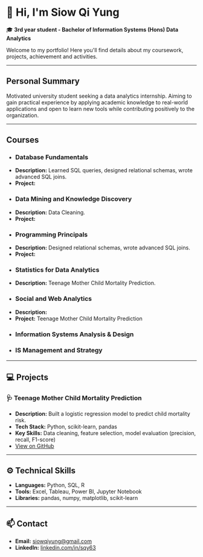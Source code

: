 
# 👋 Hi, I'm Siow Qi Yung

🎓 **3rd year student - Bachelor of Information Systems (Hons) Data Analytics**

Welcome to my portfolio! Here you'll find details about my coursework, projects, achievement and activities.

---
## Personal Summary
Motivated university student seeking a data analytics internship. Aiming to gain practical experience by applying academic knowledge to real-world applications and open to learn new tools while contributing positively to the organization.

---

## Courses
- ### Database Fundamentals
- **Description:** Learned SQL queries, designed relational schemas, wrote advanced SQL joins.
- **Project:**
- ### Data Mining and Knowledge Discovery
- **Description:** Data Cleaning.
- **Project:**
- ### Programming Principals
- **Description:** Designed relational schemas, wrote advanced SQL joins.
- **Project:** 
- ### Statistics for Data Analytics
- **Description:** Teenage Mother Child Mortality Prediction.
- ### Social and Web Analytics
- **Description:**
- **Project:** Teenage Mother Child Mortality Prediction
- ### Information Systems Analysis & Design
- ### IS Management and Strategy
---

## 💻 Projects
### 🩺 Teenage Mother Child Mortality Prediction
- **Description:** Built a logistic regression model to predict child mortality risk.
- **Tech Stack:** Python, scikit-learn, pandas
- **Key Skills:** Data cleaning, feature selection, model evaluation (precision, recall, F1-score)
- [View on GitHub](./teenage-mother-mortality)


---

## ⚙️ Technical Skills
- **Languages:** Python, SQL, R
- **Tools:** Excel, Tableau, Power BI, Jupyter Notebook
- **Libraries:** pandas, numpy, matplotlib, scikit-learn

---

## 📫 Contact
- **Email:** siowqiyung@gmail.com
- **LinkedIn:** [linkedin.com/in/sqy63](https://linkedin.com/in/sqy63)
